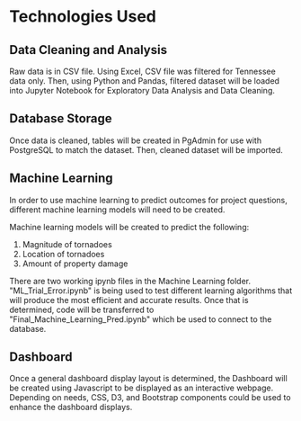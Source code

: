 # Technologies Used
## Data Cleaning and Analysis
Raw data is in CSV file.  Using Excel, CSV file was filtered for Tennessee data only.  Then, using Python and Pandas, filtered dataset will be loaded into Jupyter Notebook for Exploratory Data Analysis and Data Cleaning.

## Database Storage
Once data is cleaned, tables will be created in PgAdmin for use with PostgreSQL to match the dataset.  Then, cleaned dataset will be imported.

## Machine Learning
In order to use machine learning to predict outcomes for project questions, different machine learning models will need to be created.

Machine learning models will be created to predict the following:
1. Magnitude of tornadoes
2. Location of tornadoes
3. Amount of property damage

There are two working ipynb files in the Machine Learning folder.
"ML_Trial_Error.ipynb" is being used to test different learning algorithms that will produce the most efficient and accurate results.  Once that is determined, code will be transferred to "Final_Machine_Learning_Pred.ipynb" which be used to connect to the database.

## Dashboard
Once a general dashboard display layout is determined, the Dashboard will be created using Javascript to be displayed as an interactive webpage.  Depending on needs, CSS, D3, and Bootstrap components could be used to enhance the dashboard displays.
